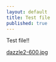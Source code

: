 ```yaml
---
layout: default
title: Test file
published: true
---
```


Test file!!

[dazzle2-600.jpg](/media/dazzle2-600.jpg)


